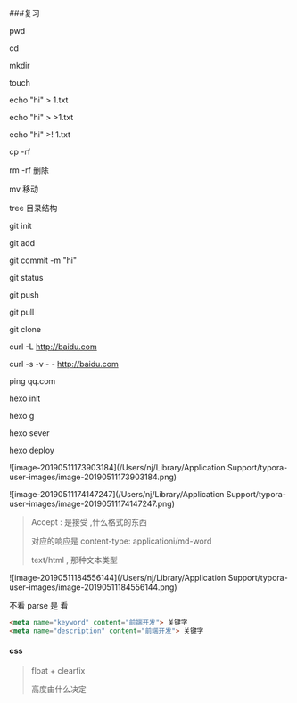 ###复习

pwd

cd 

mkdir

touch

echo "hi" > 1.txt

echo "hi" > >1.txt

echo "hi" >! 1.txt

cp -rf

rm -rf  删除

mv  移动

tree  目录结构

git init

git add 

git commit -m "hi"

git status

git push

git pull

git clone

curl -L http://baidu.com

curl -s -v  - -  http://baidu.com

ping qq.com

hexo init 

hexo g

hexo sever

hexo deploy

![image-20190511173903184](/Users/nj/Library/Application Support/typora-user-images/image-20190511173903184.png)



![image-20190511174147247](/Users/nj/Library/Application Support/typora-user-images/image-20190511174147247.png)



> Accept : 是接受   ,什么格式的东西 
>
> 对应的响应是 content-type: applicationi/md-word
>
> text/html  , 那种文本类型

![image-20190511184556144](/Users/nj/Library/Application Support/typora-user-images/image-20190511184556144.png)

不看 parse   是 看 

```  html
<meta name="keyword" content="前端开发"> 关键字
<meta name="description" content="前端开发"> 关键字
```

#### css

> float + clearfix
>
> 高度由什么决定

